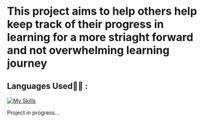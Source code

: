 # This project aims to help others help keep track of their progress in learning for a more striaght forward and not overwhelming learning journey

## Languages Used🧑‍💻 :

[![My Skills](https://skillicons.dev/icons?i=html,css,js,react,bootstrap)](https://skillicons.dev)

Project in progress...
